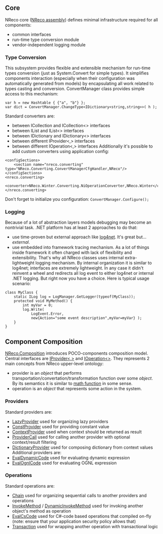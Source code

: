 ## Core ##
NReco core ([NReco assembly](http://code.google.com/p/nreco/source/browse/#svn/trunk/src/NReco)) defines minimal infrastructure required for all components:
  * common interfaces
  * run-time type conversion module
  * vendor-independent logging module
### Type Conversion ###
This subsystem provides flexible and extensible mechanism for run-time types conversion (just as System.Convert for simple types). It simplifies components interaction (especially when their configuration was automatically generated from models) by encapsulating all work related to types casting and conversion. ConvertManager class provides simple access to this mechanism:
```
var h = new Hashtable { {"a", "b"} };
var dict = ConvertManager.ChangeType<IDictionary<string,string>>( h );
```
Standard converters are:
  * between ICollection and ICollection<> interfaces
  * between IList and IList<> interfaces
  * between IDictionary and IDictionary<> interfaces
  * between different IProvider<,> interfaces
  * between different IOperation<,> interfaces
Additionally it's possible to add custom converters using application config:
```
<configSections>
	<section name="nreco.converting" type="NReco.Converting.ConvertManagerCfgHandler,NReco"/>
</configSections>
<nreco.converting>
	<converter>NReco.Winter.Converting.NiOperationConverter,NReco.Winter</converter>
</nreco.converting>
```
Don't forget to initialize you configuration:
`ConvertManager.Configure();`

### Logging ###
Because of a lot of abstraction layers models debugging may become an nontrivial task. .NET platform has at least 2 approaches to do that:
  * use time-proven but external approach like [log4net](http://logging.apache.org/log4net/index.html). It's great but... _external_.
  * use embedded into framework tracing mechanism. As a lot of things inside framework it often charged with lack of flexibility and extensibility.
That's why all NReco classes uses internal extra-lightweight logging mechanism. By internal organization it is similar to log4net; interfaces are extremely lightweight. In any case it didn't reinvent a wheel and redirects all log event to either log4net or internal .NET logging. But right now you have a choice. Here is typical usage scenario:
```
class MyClass {
	static ILog log = LogManager.GetLogger(typeof(MyClass));
	protected void MyMethod() {
		int myVar = 0;
		log.Write(
			LogEvent.Error,
			new{Action="some event description",myVar=myVar} );
	}
}
```

## Component Composition ##
[NReco.Composition](http://code.google.com/p/nreco/source/browse/#svn/trunk/src/NReco.Composition) introduces POCO-components composition model. Central interfaces are [IProvider<,>](http://code.google.com/p/nreco/source/browse/trunk/src/NReco/IProvider.cs) and [IOperation<>](http://code.google.com/p/nreco/source/browse/trunk/src/NReco/IOperation.cs). They represents 2 main concepts from NReco upper-level ontology:
  * provider is an _object_ that performs transportation/convertation/transformation function over some _object_. By its semantics it is similar to [math function](http://en.wikipedia.org/wiki/Function_(mathematics)) in some sense.
  * operation is an _object_ that represents some action in the system.

### Providers ###
Standard providers are:
  * [LazyProvider](http://code.google.com/p/nreco/source/browse/trunk/src/NReco/Composition/LazyProvider.cs) used for organizing lazy providers
  * [ConstProvider](http://code.google.com/p/nreco/source/browse/trunk/src/NReco/Composition/ConstProvider.cs) used for providing constant value
  * [ContextProvider](http://code.google.com/p/nreco/source/browse/trunk/src/NReco/Composition/ContextProvider.cs) used when context should be returned as result
  * [ProviderCall](http://code.google.com/p/nreco/source/browse/trunk/src/NReco/Composition/ProviderCall.cs) used for calling another provider with optional context/result filtering
  * [DictionaryProvider](http://code.google.com/p/nreco/source/browse/trunk/src/NReco/Composition/DictionaryProvider.cs) used for composing dictionary from context values
Additional providers are:
  * [EvalDynamicCode](http://code.google.com/p/nreco/source/browse/trunk/src/NReco.LinqDynamic/EvalDynamicCode.cs) used for evaluating dynamic expression
  * [EvalOgnlCode](http://code.google.com/p/nreco/source/browse/trunk/src/NReco.OGNL/EvalOgnlCode.cs) used for evaluating OGNL expression

### Operations ###
Standard operations are:
  * [Chain](http://code.google.com/p/nreco/source/browse/trunk/src/NReco/Composition/Chain.cs) used for organizing sequential calls to another providers and operations
  * [InvokeMethod](http://code.google.com/p/nreco/source/browse/trunk/src/NReco/Composition/InvokeMethod.cs) / [DynamicInvokeMethod](http://code.google.com/p/nreco/source/browse/trunk/src/NReco/Composition/DynamicInvokeMethod.cs) used for invoking another object's method as operation
  * [EvalCsCode](http://code.google.com/p/nreco/source/browse/trunk/src/NReco/Composition/EvalCsCode.cs) used for C#-code based operations that compiled on-fly (note: ensure that your application security policy allows that)
  * [Transaction](http://code.google.com/p/nreco/source/browse/trunk/src/NReco/Composition/Transaction.cs) used for wrapping another operation with transactional logic